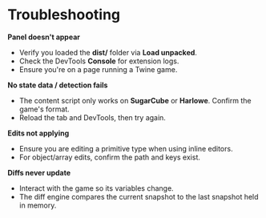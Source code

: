 # Troubleshooting

**Panel doesn't appear**
- Verify you loaded the **dist/** folder via **Load unpacked**.
- Check the DevTools **Console** for extension logs.
- Ensure you're on a page running a Twine game.

**No state data / detection fails**
- The content script only works on **SugarCube** or **Harlowe**. Confirm the game's format.
- Reload the tab and DevTools, then try again.

**Edits not applying**
- Ensure you are editing a primitive type when using inline editors.
- For object/array edits, confirm the path and keys exist.

**Diffs never update**
- Interact with the game so its variables change.
- The diff engine compares the current snapshot to the last snapshot held in memory.
